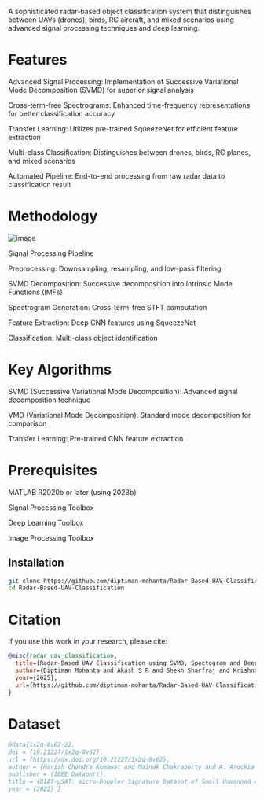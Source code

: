 A sophisticated radar-based object classification system that distinguishes between UAVs (drones), birds, RC aircraft, and mixed scenarios using advanced signal processing techniques and deep learning.
# Features
Advanced Signal Processing: Implementation of Successive Variational Mode Decomposition (SVMD) for superior signal analysis

Cross-term-free Spectrograms: Enhanced time-frequency representations for better classification accuracy

Transfer Learning: Utilizes pre-trained SqueezeNet for efficient feature extraction

Multi-class Classification: Distinguishes between drones, birds, RC planes, and mixed scenarios

Automated Pipeline: End-to-end processing from raw radar data to classification result

# Methodology
![image](https://github.com/user-attachments/assets/106a473c-a4f2-404a-be82-c4ca6b9ba9ce)

Signal Processing Pipeline

Preprocessing: Downsampling, resampling, and low-pass filtering

SVMD Decomposition: Successive decomposition into Intrinsic Mode Functions (IMFs)

Spectrogram Generation: Cross-term-free STFT computation

Feature Extraction: Deep CNN features using SqueezeNet

Classification: Multi-class object identification

# Key Algorithms

SVMD (Successive Variational Mode Decomposition): Advanced signal decomposition technique

VMD (Variational Mode Decomposition): Standard mode decomposition for comparison

Transfer Learning: Pre-trained CNN feature extraction

# Prerequisites

MATLAB R2020b or later (using 2023b) 

Signal Processing Toolbox

Deep Learning Toolbox

Image Processing Toolbox

## Installation

```bash
git clone https://github.com/diptiman-mohanta/Radar-Based-UAV-Classification.git
cd Radar-Based-UAV-Classification
```


# Citation

If you use this work in your research, please cite:

```bibtex
@misc{radar_uav_classification,
  title={Radar-Based UAV Classification using SVMD, Spectogram and Deep Learning},
  author={Diptiman Mohanta and Akash S R and Shekh Sharfraj and Krishna Jyoti Panda and Arpita Pradhan and Jyotirmayee Patnaik},
  year={2025},
  url={https://github.com/diptiman-mohanta/Radar-Based-UAV-Classification.git}
}
```
# Dataset

```bibtex
@data{1x2q-8v62-22,
doi = {10.21227/1x2q-8v62},
url = {https://dx.doi.org/10.21227/1x2q-8v62},
author = {Harish Chandra Kumawat and Mainak Chakraborty and A. Arockia Bazil Raj and Sunita Vikrant Dhavale},
publisher = {IEEE Dataport},
title = {DIAT-µSAT: micro-Doppler Signature Dataset of Small Unmanned Aerial Vehicle (SUAV)},
year = {2022} }
